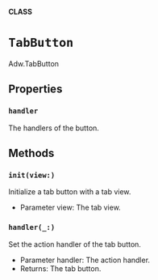 **CLASS**

# `TabButton`

Adw.TabButton

## Properties
### `handler`

The handlers of the button.

## Methods
### `init(view:)`

Initialize a tab button with a tab view.
- Parameter view: The tab view.

### `handler(_:)`

Set the action handler of the tab button.
- Parameter handler: The action handler.
- Returns: The tab button.

